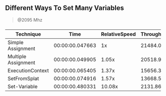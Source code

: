 
Different Ways To Set Many Variables
------------------------------------
> @2095 Mhz


### 


|Technique          |Time           |RelativeSpeed|Throughput|
|-------------------|---------------|-------------|----------|
|Simple Assignment  |00:00:00.047663|1x           |21484.03/s|
|Multiple Assignment|00:00:00.049905|1.05x        |20518.9/s |
|ExecutionContext   |00:00:00.065405|1.37x        |15656.3/s |
|SetFromSplat       |00:00:00.074916|1.57x        |13668.55/s|
|Set-Variable       |00:00:00.480331|10.08x       |2131.86/s |




